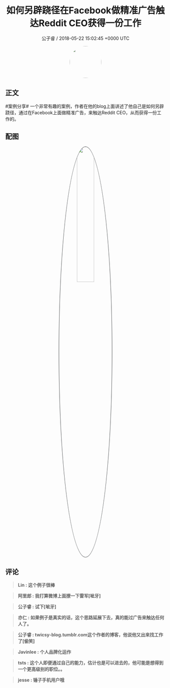 <h1 align="center">如何另辟跷径在Facebook做精准广告触达Reddit CEO获得一份工作</h1>
<p align="center">
    <a>公子睿 / 2018-05-22 15:02:45 &#43;0000 UTC</a>
</p>

<div align="center">
    <img src="https://images.zsxq.com/FoW3XH4nm4YJIDFr31GgBdvN6yiP?e=1590940799&amp;token=kIxbL07-8jAj8w1n4s9zv64FuZZNEATmlU_Vm6zD:ttiNvMbRbmUWSyc_K5i80U2As1U=" width="100" height="100" style="border:1px solid;border-radius:50%; color:#ffffff"/>
</div>

## 正文

<div>
#案例分享#
一个非常有趣的案例，作者在他的blog上面讲述了他自己是如何另辟跷径，通过在Facebook上面做精准广告，来触达Reddit CEO，从而获得一份工作的。
</div>

## 配图
<div class="image" align="center">

<img src="https://images.zsxq.com/Fq_6XwmohwaWCQEeYIlaLnf4vmRJ?imageMogr2/auto-orient/thumbnail/800x/format/jpg/blur/1x0/quality/75&amp;e=1590940799&amp;token=kIxbL07-8jAj8w1n4s9zv64FuZZNEATmlU_Vm6zD:9-M8Wk7_6LusAwsfRjH3yzqs894=" width="33%" height="33%" style="border:1px solid;border-radius:50%; color:#3c3f41"/>

</div>

## 评论

<div align="left">
<div>

<blockquote >
<span> <strong>Lin : 这个例子很棒 </strong></span>
</blockquote>

<blockquote >
<span> <strong>阿里郎 : 我打算微博上面撩一下雷军[呲牙] </strong></span>
</blockquote>

<blockquote >
<span> <strong>公子睿 : 试下[呲牙] </strong></span>
</blockquote>

<blockquote >
<span> <strong>亦仁 : 如果例子是真实的话，这个思路延展下去，真的能过广告来触达任何人了。 </strong></span>
</blockquote>

<blockquote >
<span> <strong>公子睿 : twicsy-blog.tumblr.com这个作者的博客，他说他又出来找工作了[偷笑] </strong></span>
</blockquote>

<blockquote >
<span> <strong>Javinlee : 个人品牌化运作 </strong></span>
</blockquote>

<blockquote >
<span> <strong>tsts : 这个人即便通过自己的能力，估计也是可以进去的，他可能是想得到一个更高级别的职位。。 </strong></span>
</blockquote>

<blockquote >
<span> <strong>jesse : 锤子手机用户哦 </strong></span>
</blockquote>

</div>
</div>